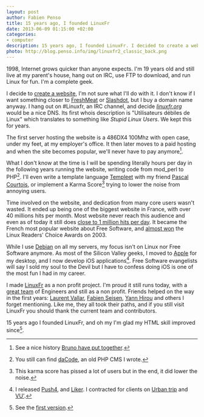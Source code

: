 ```yaml
--- 
layout: post
author: Fabien Penso
title: 15 years ago, I founded LinuxFr
date: 2013-06-09 01:15:00 +02:00
categories: 
- computer
description: 15 years ago, I founded LinuxFr. I decided to create a website, I'm not sure what I'll do with it. I don't know if I want something closer to FreshMeat or Slashdot, but I bought a domain name anyway.
photo: http://blog.penso.info/img/linuxfr2_classic_back.png
---
```


1998, Internet grows quicker than anyone expects. I'm 19 years old and still
live at my parent's house, hang out on IRC, use FTP to download, and run
Linux for fun. I'm a complete geek.

I decide to [create a
website](http://linuxfr.org/images/historique/28juin1998.jpg), I'm not sure
what I'll do with it. I don't know if I want something closer to
[FreshMeat](http://freecode.com/) or [Slashdot](http://www.slashdot.org/), but
I buy a domain name anyway. I hang out on #Linuxfr, an IRC channel, and decide
*[linuxfr.org](http://linuxfr.org)* would be a nice DNS. Its first whois
description is "Utilisateurs débiles de Linux" which translates to something
like *Stupid Linux Users*. We kept this for years.

The first server hosting the website is a 486DX4 100Mhz with open case, under
my feet, at my employer's office. It then later moves to a paid hosting and when
the site becomes popular, we'll never have to pay anymore[^1].

What I don't know at the time is I will be spending literally hours per day in
the following years running the website, writing code from mod_perl to PHP[^2].
I'll even write a template language [Templeet](http://www.templeet.org) with my
friend [Pascal Courtois](http://fr.linkedin.com/pub/pascal-courtois/0/949/a60),
or implement a Karma Score[^3] trying to lower the noise from annoying users.

Time involved on the website, and dedication from many core users wasn't
wasted. It ended up being one of the biggest website in France, with over 40
millions hits per month. Most website never reach this audience and even as of
today it still does [close to 1 million hits per
day](http://linuxfr.org/webalizer/). It became the French most popular website
about Free Software, and [almost
won](http://www.linuxjournal.com/article/7029?page=0,3) the Linux Readers'
Choice Awards on 2003.

While I use [Debian](http://www.debian.org) on all my servers, my focus isn't
on Linux nor Free Software anymore. As most of the Silicon Valley geeks, I
moved to [Apple](http://www.apple.com) for my desktop, and I now develop iOS
applications[^4]. Free Software evangelists will say I sold my soul to the Devil
but I have to confess doing iOS is one of the most fun I had in my career.

I made [LinuxFr](http://linuxfr.org) as a non profit project. I'm proud it
still runs today, with a [great team](http://linuxfr.org/team) of Engineers and
still as a non profit. Friends helped on the way in the first years: [Laurent
Vallar](https://plus.google.com/116243126673573792336/), [Fabien
Seisen](http://fr.linkedin.com/in/fabienseisen), [Yann
Hirou](http://www.hirou.org/) and others I forget mentioning. Like me, they all
took their paths, and if you still visit LinuxFr you should thank the current
team and contributors.

15 years ago I founded LinuxFr, and oh my I'm glad my HTML skill improved
since[^5].

[^1]: See a nice history [Bruno have put together](http://linuxfr.org/images/historique/rmll2008/rmll2008_linuxfr_org.pdf).
[^2]: You still can find [daCode](http://dacode.sourceforge.net/index.en.html), an old PHP CMS I wrote.
[^3]: This karma score has pissed a lot of users but in the end, it did lower the noise.
[^4]: I released [Push4](http://2apn.com), and [Liker](http://likerapp.com/purchase). I contracted for clients on [Urban trip](http://urbantripapp.com) and [VU'](http://www.agencevu.com/iphone/).
[^5]: See the [first version](http://linuxfr.org/images/historique/avril1999.html).
